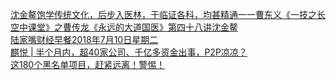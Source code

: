   
[沈金鳌饱学传统文化，后步入医林，于临证各科，均甚精通一一曹东义《一技之长空中课堂》之曹传龙《永远的大道国医》第四十八讲沈金鳌](http://www.dianyue.me/archives/007/713cb3hbi39qohxd/)  
[陆家嘴财经早餐2018年7月10日星期二](http://www.dianyue.me/archives/127/67toelm6ed6nhm6k/)  
[麒悦 | 半个月内，超40家公司、千亿多资金出事，P2P凉凉？](http://www.dianyue.me/archives/452/uid76uk2szyrtrgi/)  
[这180个黑名单项目，赶紧远离！警惕！](http://www.dianyue.me/archives/023/e7nybw0nkrv0pubt/)